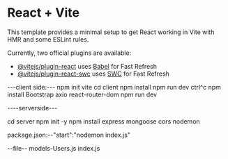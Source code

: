 # React + Vite

This template provides a minimal setup to get React working in Vite with HMR and some ESLint rules.

Currently, two official plugins are available:

- [@vitejs/plugin-react](https://github.com/vitejs/vite-plugin-react/blob/main/packages/plugin-react/README.md) uses [Babel](https://babeljs.io/) for Fast Refresh
- [@vitejs/plugin-react-swc](https://github.com/vitejs/vite-plugin-react-swc) uses [SWC](https://swc.rs/) for Fast Refresh



---client side:---
npm init vite
cd client
npm install
npm run dev
 ctrl^c
 npm install Bootstrap axio react-router-dom
 npm run dev

 ----serverside---

 cd server
 npm init -y
 npm install express mongoose cors nodemon

 package.json:--"start":"nodemon index.js"

--file--
 models-Users.js
 index.js